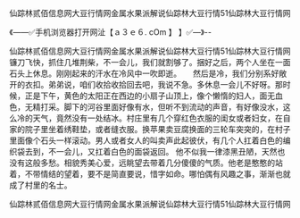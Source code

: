 仙踪林贰佰信息网大豆行情网金属水果派解说仙踪林大豆行情51仙踪林大豆行情网

《——✅手机浏览器打开网沚【ａ３ｅ６. cOm 】 】✅—》--

仙踪林贰佰信息网大豆行情网金属水果派解说仙踪林大豆行情51仙踪林大豆行情网　　镰刀飞快，抓住几堆荆柴，不一会儿，我们就割够了。捆好之后，两个人坐在一面石头上休息。刚刚起来的汗水在冷风中一吹即逝。　　然后是冷，我们分别系好敞开的衣扣。弟弟说，咱们收拾收拾回去吧，我说不急。多休息一会儿不好呀。那时候，正是下午，黄色的太阳正在西边的小扇子山顶上，像个懒惰的妇人，面无血色，无精打采。脚下的河谷里面好像有水，但听不到流动的声音，有好像没水，这么冷的天气，竟然没有一处结冰。村庄里有几个穿红色衣服的闺女或者妇女，在自家的院子里坐着绣鞋垫，或者缝衣服。换苹果卖豆腐换面的三轮车突突的，在村子里面像个石头一样滚动。男人或者女人的叫卖声此起彼伏，有几个人扛着白色的编织袋去到，不一会儿，又扛着白色的面袋返回。
他不似我一律漆黑丑陋，天然也没有这般多愁。相貌秀美心爱，远眺望去带着几分傻傻的气质。他老是憨憨的站着，不带情结的望着，要不是简直要说，惜字如命。哪怕偶有风趣之事，渐渐也就成了村里的名士。





仙踪林贰佰信息网大豆行情网金属水果派解说仙踪林大豆行情51仙踪林大豆行情网
